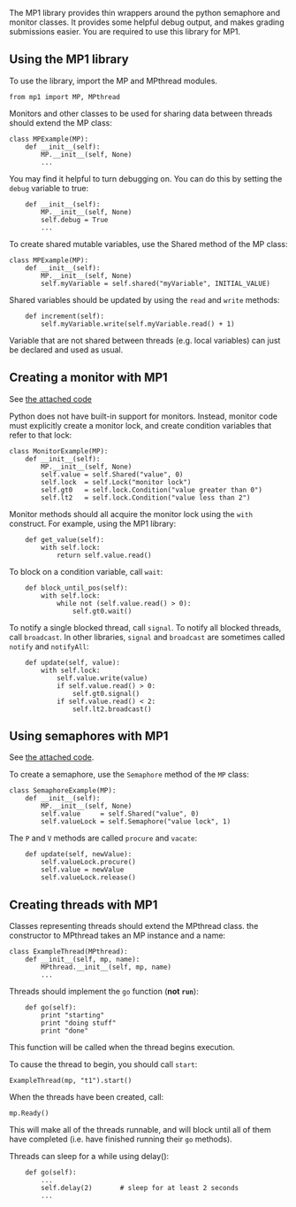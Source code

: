 The MP1 library provides thin wrappers around the python semaphore and monitor
classes.  It provides some helpful debug output, and makes grading submissions
easier.  You are required to use this library for MP1.

Using the MP1 library
---------------------

To use the library, import the MP and MPthread modules.

	from mp1 import MP, MPthread

Monitors and other classes to be used for sharing data between
threads should extend the MP class:

	class MPExample(MP):
		def __init__(self):
			MP.__init__(self, None)
			...

You may find it helpful to turn debugging on.  You can do this by setting the
`debug` variable to true:

		def __init__(self):
			MP.__init__(self, None)
			self.debug = True
			...

To create shared mutable variables, use the Shared method of the MP class:

	class MPExample(MP):
		def __init__(self):
			MP.__init__(self, None)
			self.myVariable = self.shared("myVariable", INITIAL_VALUE)

Shared variables should be updated by using the `read` and `write` methods:

		def increment(self):
			self.myVariable.write(self.myVariable.read() + 1)


Variable that are not shared between threads (e.g. local variables) can just be
declared and used as usual.

Creating a monitor with MP1 
---------------------------

See [the attached code](mp1-monitor-example.py)

Python does not have built-in support for monitors.  Instead, monitor code must
explicitly create a monitor lock, and create condition variables that refer to
that lock:

	class MonitorExample(MP):
		def __init__(self):
			MP.__init__(self, None)
			self.value = self.Shared("value", 0)
			self.lock  = self.Lock("monitor lock")
			self.gt0   = self.lock.Condition("value greater than 0")
			self.lt2   = self.lock.Condition("value less than 2")


Monitor methods should all acquire the monitor lock using the `with`
construct.  For example, using the MP1 library:

		def get_value(self):
			with self.lock:
				return self.value.read()

To block on a condition variable, call `wait`:

		def block_until_pos(self):
			with self.lock:
				while not (self.value.read() > 0):
					self.gt0.wait()

To notify a single blocked thread, call `signal`.  To notify all blocked
threads, call `broadcast`.  In other libraries, `signal` and `broadcast` are
sometimes called `notify` and `notifyAll`:

		def update(self, value):
			with self.lock:
				self.value.write(value)
				if self.value.read() > 0:
					self.gt0.signal()
				if self.value.read() < 2:
					self.lt2.broadcast()

Using semaphores with MP1
-------------------------

See [the attached code](mp1-semaphore-example.py).

To create a semaphore, use the `Semaphore` method of the `MP` class:

	class SemaphoreExample(MP):
		def __init__(self):
			MP.__init__(self, None)
			self.value     = self.Shared("value", 0)
			self.valueLock = self.Semaphore("value lock", 1)

The `P` and `V` methods are called `procure` and `vacate`:

		def update(self, newValue):
			self.valueLock.procure()
			self.value = newValue
			self.valueLock.release()

Creating threads with MP1
-------------------------

Classes representing threads should extend the MPthread class. the constructor
to MPthread takes an MP instance and a name:

	class ExampleThread(MPthread):
		def __init__(self, mp, name):
			MPthread.__init__(self, mp, name)
			...

Threads should implement the `go` function (**not `run`**):

		def go(self):
			print "starting"
			print "doing stuff"
			print "done"

This function will be called when the thread begins execution.


To cause the thread to begin, you should call `start`:

	ExampleThread(mp, "t1").start()

When the threads have been created, call:

	mp.Ready()

This will make all of the threads runnable, and will block until all of them
have completed (i.e. have finished running their `go` methods).


Threads can sleep for a while using delay():

		def go(self):
			...
			self.delay(2)		# sleep for at least 2 seconds
			...

